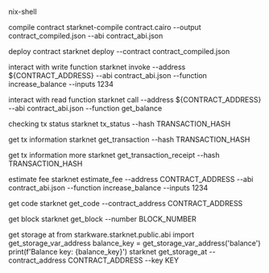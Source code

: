 nix-shell

compile contract
starknet-compile contract.cairo --output contract_compiled.json --abi contract_abi.json

deploy contract
starknet deploy --contract contract_compiled.json

interact with write function
starknet invoke --address ${CONTRACT_ADDRESS} --abi contract_abi.json --function increase_balance --inputs 1234

interact with read function
starknet call  --address ${CONTRACT_ADDRESS} --abi contract_abi.json  --function get_balance

checking tx status
starknet tx_status --hash TRANSACTION_HASH

get tx information
starknet get_transaction --hash TRANSACTION_HASH

get tx information more
starknet get_transaction_receipt --hash TRANSACTION_HASH

estimate fee
starknet estimate_fee --address CONTRACT_ADDRESS --abi contract_abi.json --function increase_balance --inputs 1234

get code
starknet get_code --contract_address CONTRACT_ADDRESS

get block
starknet get_block --number BLOCK_NUMBER

get storage at
​​from starkware.starknet.public.abi import get_storage_var_address
balance_key = get_storage_var_address('balance')
print(f'Balance key: {balance_key}')
starknet get_storage_at --contract_address CONTRACT_ADDRESS --key KEY